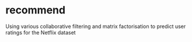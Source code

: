 # recommend
Using various collaborative filtering and matrix factorisation to predict user ratings for the Netflix dataset
